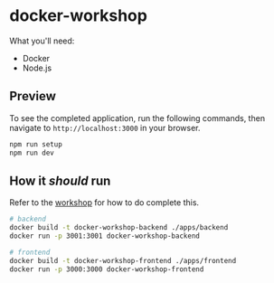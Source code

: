 # docker-workshop

What you'll need:

- Docker
- Node.js

## Preview

To see the completed application, run the following commands, then navigate to `http://localhost:3000` in your browser.

```bash
npm run setup
npm run dev
```

## How it *should* run

Refer to the [workshop](https://workshops.codersforcauses.org/) for how to do complete this.

```bash
# backend
docker build -t docker-workshop-backend ./apps/backend
docker run -p 3001:3001 docker-workshop-backend

# frontend
docker build -t docker-workshop-frontend ./apps/frontend
docker run -p 3000:3000 docker-workshop-frontend
```
